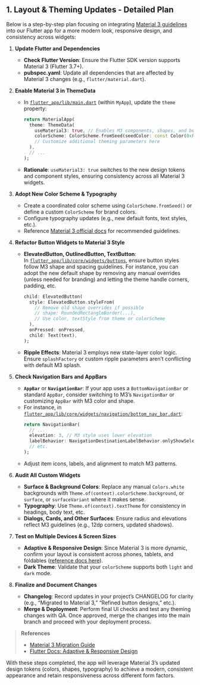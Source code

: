 ## 1. **Layout & Theming Updates - Detailed Plan**

Below is a step-by-step plan focusing on integrating [Material 3 guidelines](https://docs.flutter.dev/release/breaking-changes/material-3-migration) into our Flutter app for a more modern look, responsive design, and consistency across widgets:

1. **Update Flutter and Dependencies**  
   - **Check Flutter Version**: Ensure the Flutter SDK version supports Material 3 (Flutter 3.7+).  
   - **pubspec.yaml**: Update all dependencies that are affected by Material 3 changes (e.g., `flutter/material.dart`).  

2. **Enable Material 3 in ThemeData**  
   - In [`flutter_app/lib/main.dart`](flutter_app/lib/main.dart) (within `MyApp`), update the `theme` property:
     ```dart:flutter_app/lib/main.dart
     return MaterialApp(
       theme: ThemeData(
         useMaterial3: true, // Enables M3 components, shapes, and behaviors
         colorScheme: ColorScheme.fromSeed(seedColor: const Color(0xFF6750A4)),
         // Customize additional theming parameters here
       ),
       // ...
     );
     ```
   - **Rationale**: `useMaterial3: true` switches to the new design tokens and component styles, ensuring consistency across all Material 3 widgets.

3. **Adopt New Color Scheme & Typography**  
   - Create a coordinated color scheme using `ColorScheme.fromSeed()` or define a custom `ColorScheme` for brand colors.  
   - Configure typography updates (e.g., new default fonts, text styles, etc.).  
   - Reference [Material 3 official docs](https://docs.flutter.dev/release/breaking-changes/material-3-migration) for recommended guidelines.

4. **Refactor Button Widgets to Material 3 Style**  
   - **ElevatedButton, OutlinedButton, TextButton**:  
     In [`flutter_app/lib/core/widgets/buttons`](flutter_app/lib/core/widgets/buttons), ensure button styles follow M3 shape and spacing guidelines. For instance, you can adopt the new default shape by removing any manual overrides (unless needed for branding) and letting the theme handle corners, padding, etc.  
     ```dart:flutter_app/lib/core/widgets/buttons/primary_button.dart
     child: ElevatedButton(
       style: ElevatedButton.styleFrom(
         // Remove old shape overrides if possible
         // shape: RoundedRectangleBorder(...),
         // Use color, textStyle from theme or colorScheme
       ),
       onPressed: onPressed,
       child: Text(text),
     );
     ```
   - **Ripple Effects**: Material 3 employs new state-layer color logic. Ensure `splashFactory` or custom ripple parameters aren’t conflicting with default M3 splash.

5. **Check Navigation Bars and AppBars**  
   - **`AppBar`** or **`NavigationBar`**: If your app uses a `BottomNavigationBar` or standard `AppBar`, consider switching to M3’s `NavigationBar` or customizing `AppBar` with M3 color and shape.  
   - For instance, in [`flutter_app/lib/core/widgets/navigation/bottom_nav_bar.dart`](flutter_app/lib/core/widgets/navigation/bottom_nav_bar.dart):
     ```dart:flutter_app/lib/core/widgets/navigation/bottom_nav_bar.dart
     return NavigationBar(
       // ...
       elevation: 3, // M3 style uses lower elevation
       labelBehavior: NavigationDestinationLabelBehavior.onlyShowSelected,
       // etc.
     );
     ```
   - Adjust item icons, labels, and alignment to match M3 patterns.

6. **Audit All Custom Widgets**  
   - **Surface & Background Colors**: Replace any manual `Colors.white` backgrounds with `Theme.of(context).colorScheme.background`, or `surface`, or `surfaceVariant` where it makes sense.  
   - **Typography**: Use `Theme.of(context).textTheme` for consistency in headings, body text, etc.  
   - **Dialogs, Cards, and Other Surfaces**: Ensure radius and elevations reflect M3 guidelines (e.g., 12dp corners, updated shadows).  

7. **Test on Multiple Devices & Screen Sizes**  
   - **Adaptive & Responsive Design**: Since Material 3 is more dynamic, confirm your layout is consistent across phones, tablets, and foldables ([reference docs here](https://docs.flutter.dev/development/ui/layout/adaptive)).  
   - **Dark Theme**: Validate that your `colorScheme` supports both `light` and `dark` mode.  

8. **Finalize and Document Changes**  
   - **Changelog**: Record updates in your project’s CHANGELOG for clarity (e.g., “Migrated to Material 3,” “Refined button designs,” etc.).  
   - **Merge & Deployment**: Perform final UI checks and test any theming changes with QA. Once approved, merge the changes into the main branch and proceed with your deployment process.

> **References**  
> - [Material 3 Migration Guide](https://docs.flutter.dev/release/breaking-changes/material-3-migration)  
> - [Flutter Docs: Adaptive & Responsive Design](https://docs.flutter.dev/development/ui/layout/adaptive)  

With these steps completed, the app will leverage Material 3’s updated design tokens (colors, shapes, typography) to achieve a modern, consistent appearance and retain responsiveness across different form factors.